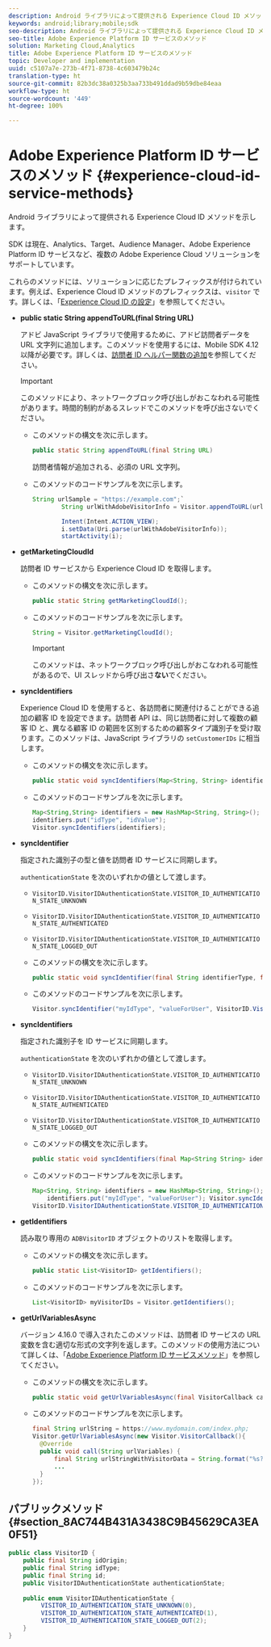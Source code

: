 ```yaml
---
description: Android ライブラリによって提供される Experience Cloud ID メソッドを示します。
keywords: android;library;mobile;sdk
seo-description: Android ライブラリによって提供される Experience Cloud ID メソッドを示します。
seo-title: Adobe Experience Platform ID サービスのメソッド
solution: Marketing Cloud,Analytics
title: Adobe Experience Platform ID サービスのメソッド
topic: Developer and implementation
uuid: c5107a7e-273b-4f71-8738-4c603479b24c
translation-type: ht
source-git-commit: 82b3dc38a0325b3aa733b491ddad9b59dbe84eaa
workflow-type: ht
source-wordcount: '449'
ht-degree: 100%

---
```



# Adobe Experience Platform ID サービスのメソッド {#experience-cloud-id-service-methods}

Android ライブラリによって提供される Experience Cloud ID メソッドを示します。

SDK は現在、Analytics、Target、Audience Manager、Adobe Experience Platform ID サービスなど、複数の Adobe Experience Cloud ソリューションをサポートしています。

これらのメソッドには、ソリューションに応じたプレフィックスが付けられています。例えば、Experience Cloud ID メソッドのプレフィックスは、`visitor` です。詳しくは、「[Experience Cloud ID の設定](/help/android/c-marketing-cloud/mcvid.md)」を参照してください。

* **public static String appendToURL(final String URL)**

   アドビ JavaScript ライブラリで使用するために、アドビ訪問者データを URL 文字列に追加します。このメソッドを使用するには、Mobile SDK 4.12 以降が必要です。詳しくは、[訪問者 ID ヘルパー関数の追加](https://docs.adobe.com/content/help/ja-JP/id-service/using/id-service-api/methods/appendvisitorid.html)を参照してください。

   >[!IMPORTANT]
   >
   >このメソッドにより、ネットワークブロック呼び出しがおこなわれる可能性があります。時間的制約があるスレッドでこのメソッドを呼び出さないでください。

   * このメソッドの構文を次に示します。

      ```java
      public static String appendToURL(final String URL) 
      ```

      訪問者情報が追加される、必須の URL 文字列。

   * このメソッドのコードサンプルを次に示します。

      ```java
      String urlSample = "https://example.com";`
              String urlWithAdobeVisitorInfo = Visitor.appendToURL(urlSample);
      
              Intent(Intent.ACTION_VIEW);
              i.setData(Uri.parse(urlWithAdobeVisitorInfo));
              startActivity(i);
      ```

* **getMarketingCloudId**

   訪問者 ID サービスから Experience Cloud ID を取得します。

   * このメソッドの構文を次に示します。

      ```java
      public static String getMarketingCloudId(); 
      ```

   * このメソッドのコードサンプルを次に示します。

      ```java
      String = Visitor.getMarketingCloudId();
      ```

      >[!IMPORTANT]
      >
      >このメソッドは、ネットワークブロック呼び出しがおこなわれる可能性があるので、UI スレッドから呼び出さ&#x200B;**ない**&#x200B;でください。

* **syncIdentifiers**

   Experience Cloud ID を使用すると、各訪問者に関連付けることができる追加の顧客 ID を設定できます。訪問者 API は、同じ訪問者に対して複数の顧客 ID と、異なる顧客 ID の範囲を区別するための顧客タイプ識別子を受け取ります。このメソッドは、JavaScript ライブラリの `setCustomerIDs` に相当します。

   * このメソッドの構文を次に示します。

      ```java
      public static void syncIdentifiers(Map<String, String> identifiers); 
      ```

   * このメソッドのコードサンプルを次に示します。

      ```java
      Map<String,String> identifiers = new HashMap<String, String>();
      identifiers.put("idType", "idValue");
      Visitor.syncIdentifiers(identifiers);
      ```

* **syncIdentifier**

   指定された識別子の型と値を訪問者 ID サービスに同期します。

   `authenticationState` を次のいずれかの値として渡します。

   * `VisitorID.VisitorIDAuthenticationState.VISITOR_ID_AUTHENTICATION_STATE_UNKNOWN`
   * `VisitorID.VisitorIDAuthenticationState.VISITOR_ID_AUTHENTICATION_STATE_AUTHENTICATED`
   * `VisitorID.VisitorIDAuthenticationState.VISITOR_ID_AUTHENTICATION_STATE_LOGGED_OUT`

   * このメソッドの構文を次に示します。

      ```java
      public static void syncIdentifier(final String identifierType, final String identifier, final VisitorID.VisitorIDAuthenticationState authenticationState);
      ```

   * このメソッドのコードサンプルを次に示します。

      ```java
      Visitor.syncIdentifier("myIdType", "valueForUser", VisitorID.VisitorIDAuthenticationState.VISITOR_ID_AUTHENTICATION_STATE_LOGGED_OUT);
      ```

* **syncIdentifiers**

   指定された識別子を ID サービスに同期します。

   `authenticationState` を次のいずれかの値として渡します。
   * `VisitorID.VisitorIDAuthenticationState.VISITOR_ID_AUTHENTICATION_STATE_UNKNOWN`
   * `VisitorID.VisitorIDAuthenticationState.VISITOR_ID_AUTHENTICATION_STATE_AUTHENTICATED`
   * `VisitorID.VisitorIDAuthenticationState.VISITOR_ID_AUTHENTICATION_STATE_LOGGED_OUT`

   * このメソッドの構文を次に示します。

      ```java
      public static void syncIdentifiers(final Map<String String> identifiers, final VisitorID.VisitorIDAuthenticationState authenticationState);
      ```

   * このメソッドのコードサンプルを次に示します。

      ```java
      Map<String, String> identifiers = new HashMap<String, String>();
          identifiers.put("myIdType", "valueForUser"); Visitor.syncIdentifiers(identifiers,
      VisitorID.VisitorIDAuthenticationState.VISITOR_ID_AUTHENTICATION_STATE_AUTHENTICATED); 
      ```

* **getIdentifiers**

   読み取り専用の `ADBVisitorID` オブジェクトのリストを取得します。

   * このメソッドの構文を次に示します。

      ```java
      public static List<VisitorID> getIdentifiers(); 
      ```

   * このメソッドのコードサンプルを次に示します。

      ```java
      List<VisitorID> myVisitorIDs = Visitor.getIdentifiers(); 
      ```

* **getUrlVariablesAsync**

   バージョン 4.16.0 で導入されたこのメソッドは、訪問者 ID サービスの URL 変数を含む適切な形式の文字列を返します。このメソッドの使用方法について詳しくは、「[Adobe Experience Platform ID サービスメソッド](/help/android/reference/hybrid-app.md)」を参照してください。

   * このメソッドの構文を次に示します。

      ```java
      public static void getUrlVariablesAsync(final VisitorCallback callback);
      ```

   * このメソッドのコードサンプルを次に示します。

      ```java
      final String urlString = https://www.mydomain.com/index.php; 
      Visitor.getUrlVariablesAsync(new Visitor.VisitorCallback(){ 
        @Override 
        public void call(String urlVariables) { 
            final String urlStringWithVisitorData = String.format("%s?%s", urlString, urlVariables); 
            ...
        } 
      });
      ```

## パブリックメソッド {#section_8AC744B431A3438C9B45629CA3EA0F51}

```java
public class VisitorID { 
    public final String idOrigin; 
    public final String idType; 
    public final String id; 
    public VisitorIDAuthenticationState authenticationState; 
 
    public enum VisitorIDAuthenticationState { 
         VISITOR_ID_AUTHENTICATION_STATE_UNKNOWN(0), 
         VISITOR_ID_AUTHENTICATION_STATE_AUTHENTICATED(1), 
         VISITOR_ID_AUTHENTICATION_STATE_LOGGED_OUT(2); 
    } 
}
```
